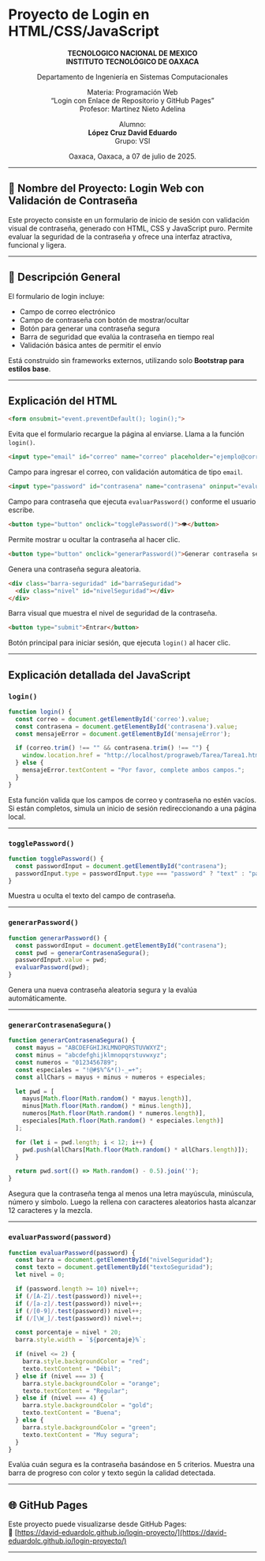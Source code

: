 
# Proyecto de Login en HTML/CSS/JavaScript

<div align="center">

**TECNOLOGICO NACIONAL DE MEXICO**  
**INSTITUTO TECNOLÓGICO DE OAXACA**

Departamento de Ingeniería en Sistemas Computacionales  

Materia: Programación Web  
“Login con Enlace de Repositorio y GitHub Pages”  
Profesor: Martínez Nieto Adelina  

Alumno:  
**López Cruz David Eduardo**  
Grupo: VSI  

Oaxaca, Oaxaca, a 07 de julio de 2025.

</div>

---

## 🔐 Nombre del Proyecto: Login Web con Validación de Contraseña

Este proyecto consiste en un formulario de inicio de sesión con validación visual de contraseña, generado con HTML, CSS y JavaScript puro. Permite evaluar la seguridad de la contraseña y ofrece una interfaz atractiva, funcional y ligera.

---

## 📄 Descripción General

El formulario de login incluye:

- Campo de correo electrónico
- Campo de contraseña con botón de mostrar/ocultar
- Botón para generar una contraseña segura
- Barra de seguridad que evalúa la contraseña en tiempo real
- Validación básica antes de permitir el envío

Está construido sin frameworks externos, utilizando solo **Bootstrap para estilos base**.

---

##  Explicación del HTML

```html
<form onsubmit="event.preventDefault(); login();">
```
Evita que el formulario recargue la página al enviarse. Llama a la función `login()`.

```html
<input type="email" id="correo" name="correo" placeholder="ejemplo@correo.com" required>
```
Campo para ingresar el correo, con validación automática de tipo `email`.

```html
<input type="password" id="contrasena" name="contrasena" oninput="evaluarPassword(this.value)" required />
```
Campo para contraseña que ejecuta `evaluarPassword()` conforme el usuario escribe.

```html
<button type="button" onclick="togglePassword()">👁️</button>
```
Permite mostrar u ocultar la contraseña al hacer clic.

```html
<button type="button" onclick="generarPassword()">Generar contraseña segura</button>
```
Genera una contraseña segura aleatoria.

```html
<div class="barra-seguridad" id="barraSeguridad">
  <div class="nivel" id="nivelSeguridad"></div>
</div>
```
Barra visual que muestra el nivel de seguridad de la contraseña.

```html
<button type="submit">Entrar</button>
```
Botón principal para iniciar sesión, que ejecuta `login()` al hacer clic.

---

##  Explicación detallada del JavaScript

### `login()`
```js
function login() {
  const correo = document.getElementById('correo').value;
  const contrasena = document.getElementById('contrasena').value;
  const mensajeError = document.getElementById('mensajeError');

  if (correo.trim() !== "" && contrasena.trim() !== "") {
    window.location.href = "http://localhost/prograweb/Tarea/Tarea1.html";
  } else {
    mensajeError.textContent = "Por favor, complete ambos campos.";
  }
}
```
Esta función valida que los campos de correo y contraseña no estén vacíos. Si están completos, simula un inicio de sesión redireccionando a una página local.

---

### `togglePassword()`
```js
function togglePassword() {
  const passwordInput = document.getElementById("contrasena");
  passwordInput.type = passwordInput.type === "password" ? "text" : "password";
}
```
Muestra u oculta el texto del campo de contraseña.

---

### `generarPassword()`
```js
function generarPassword() {
  const passwordInput = document.getElementById("contrasena");
  const pwd = generarContrasenaSegura();
  passwordInput.value = pwd;
  evaluarPassword(pwd);
}
```
Genera una nueva contraseña aleatoria segura y la evalúa automáticamente.

---

### `generarContrasenaSegura()`
```js
function generarContrasenaSegura() {
  const mayus = "ABCDEFGHIJKLMNOPQRSTUVWXYZ";
  const minus = "abcdefghijklmnopqrstuvwxyz";
  const numeros = "0123456789";
  const especiales = "!@#$%^&*()-_=+";
  const allChars = mayus + minus + numeros + especiales;

  let pwd = [
    mayus[Math.floor(Math.random() * mayus.length)],
    minus[Math.floor(Math.random() * minus.length)],
    numeros[Math.floor(Math.random() * numeros.length)],
    especiales[Math.floor(Math.random() * especiales.length)]
  ];

  for (let i = pwd.length; i < 12; i++) {
    pwd.push(allChars[Math.floor(Math.random() * allChars.length)]);
  }

  return pwd.sort(() => Math.random() - 0.5).join('');
}
```
Asegura que la contraseña tenga al menos una letra mayúscula, minúscula, número y símbolo. Luego la rellena con caracteres aleatorios hasta alcanzar 12 caracteres y la mezcla.

---

### `evaluarPassword(password)`
```js
function evaluarPassword(password) {
  const barra = document.getElementById("nivelSeguridad");
  const texto = document.getElementById("textoSeguridad");
  let nivel = 0;

  if (password.length >= 10) nivel++;
  if (/[A-Z]/.test(password)) nivel++;
  if (/[a-z]/.test(password)) nivel++;
  if (/[0-9]/.test(password)) nivel++;
  if (/[\W_]/.test(password)) nivel++;

  const porcentaje = nivel * 20;
  barra.style.width = `${porcentaje}%`;

  if (nivel <= 2) {
    barra.style.backgroundColor = "red";
    texto.textContent = "Débil";
  } else if (nivel === 3) {
    barra.style.backgroundColor = "orange";
    texto.textContent = "Regular";
  } else if (nivel === 4) {
    barra.style.backgroundColor = "gold";
    texto.textContent = "Buena";
  } else {
    barra.style.backgroundColor = "green";
    texto.textContent = "Muy segura";
  }
}
```
Evalúa cuán segura es la contraseña basándose en 5 criterios. Muestra una barra de progreso con color y texto según la calidad detectada.

---

## 🌐 GitHub Pages

Este proyecto puede visualizarse desde GitHub Pages:  
📎 [https://david-eduardolc.github.io/login-proyecto/](https://david-eduardolc.github.io/login-proyecto/)

---
